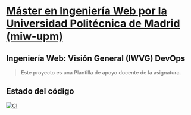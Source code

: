 # [Máster en Ingeniería Web por la Universidad Politécnica de Madrid (miw-upm)](http://miw.etsisi.upm.es)

## Ingeniería Web: Visión General (IWVG) DevOps
> Este proyecto es una Plantilla de apoyo docente de la asignatura.

## Estado del código

[![CI](https://github.com/ZairBulos/iwvg-devops-zair/actions/workflows/ci.yml/badge.svg?branch=develop)](https://github.com/ZairBulos/iwvg-devops-zair/actions/workflows/ci.yml)
